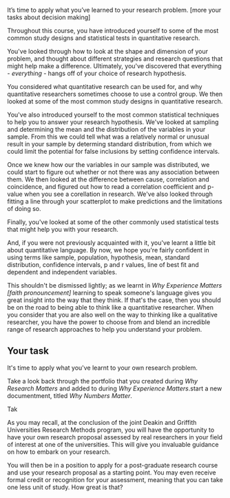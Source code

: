 It’s time to apply what you’ve learned to your research problem.  [more your tasks about decision making]

Throughout this course, you have introduced yourself to some of the most common study designs and statistical tests in quantitative research.

You've looked through how to look at the shape and dimension of your problem, and thought about different strategies and research questions that might help make a difference.  Ultimately, you've discovered that everything - _everything_ - hangs off of your choice of research hypothesis.

You considered what quantitative research can be used for, and why quantitative researchers sometimes choose to use a control group.  We then looked at some of the most common study designs in quantitative research.

You've also introduced yourself to the most common statistical techniques to help you to answer your research hypothesis.  We've looked at sampling and determining the mean and the distribution of the variables in your sample.  From this we could tell what was a relatively normal or unusual result in your sample by determing standard distribution, from which we could limit the potential for false inclusions by setting confidence intervals.

Once we knew how our the variables in our sample was distributed, we could start to figure out whether or not there was any association between them.  We then looked at the difference between cause, correlation and coincidence, and figured out how to read a correlation coefficient and p-value when you see a corellation in research.  We've also looked through fitting a line through your scatterplot to make predictions and the limitations of doing so.  

Finally, you've looked at some of the other commonly used statistical tests that might help you with your research.

And, if you were not previously acquainted with it, you've learnt a little bit about quantitative language.  By now, we hope you're fairly confident in using terms like sample, population, hypothesis, mean, standard distribution, confidence intervals, p and r values, line of best fit and dependent and independent variables.  

This shouldn't be dismissed lightly; as we learnt in _Why Experience Matters [faith pronouncement]_ learning to speak someone's language gives you great insight into the way that they think.  If that's the case, then you should be on the road to being able to think like a quantitative researcher.  When you consider that you are also well on the way to thinking like a qualitative researcher, you have the power to choose from and blend an incredible range of research approaches to help you understand your problem.

## Your task

It's time to apply what you've learnt to your own research problem.

Take a look back through the portfolio that you created during _Why Research Matters_ and added to during _Why Experience Matters_.start a new documentment, titled _Why Numbers Matter_.

Tak




As you may recall, at the conclusion of the joint Deakin and Griffith Universities Research Methods program, you will have the opportunity to have your own research proposal assessed by real researchers in your field of interest at one of the universities.  This will give you invaluable guidance on how to embark on your research.  

You will then be in a position to apply for a post-graduate research course and use your research proposal as a starting point.  You may even receive formal credit or recognition for your assessment, meaning that you can take one less unit of study.  How great is that?


